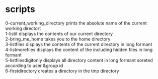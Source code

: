# scripts 
0-current_working_directory prints the absolute name of the current working directort<br>
1-listit displays the contents of our current directory<br>
2-bring_me_home takes you to the home directory<br>
3-listfiles displays the contents of the current directory in long formant<br>
4-listmorefiles displays the content of the including hidden files in long formant<br>
5-listfilesdigitonly displays all directory content in long formant soreted according to user &group id<br>
6-firstdirectory creates a directory in the tmp directory<br>
 

